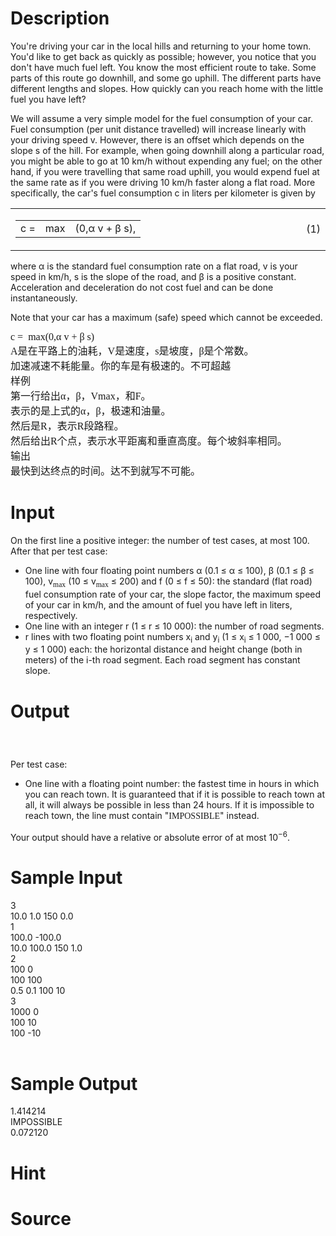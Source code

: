 
# Description

<div class="content"><p>You&#39;re driving your car in the local hills and returning to your home town. You&#39;d like to get back as quickly as possible; however, you notice that you don&#39;t have much fuel left. You know the most efficient route to take. Some parts of this route go downhill, and some go uphill. The different parts have different lengths and slopes. How quickly can you reach home with the little fuel you have left?</p>
<div class="p"><!----></div>
<p>We will assume a very simple model for the fuel consumption of your car. Fuel consumption (per unit distance travelled) will increase linearly with your driving speed v. However, there is an offset which depends on the slope s of the hill. For example, when going downhill along a particular road, you might be able to go at 10 km/h without expending any fuel; on the other hand, if you were travelling that same road uphill, you would expend fuel at the same rate as if you were driving 10 km/h faster along a flat road. More specifically, the car&#39;s fuel consumption c in liters per kilometer is given by <br clear="all"/>
<table border="0" width="100%">
    <tbody>
        <tr>
            <td>
            <table cellspacing="0" cellpadding="2" align="center">
                <tbody>
                    <tr>
                        <td nowrap="nowrap" align="center">c =</td>
                        <td nowrap="nowrap" align="center">max<br/>
                        </td>
                        <td nowrap="nowrap">(0,α v + β s),</td>
                    </tr>
                </tbody>
            </table>
            </td>
            <td width="1%">(1)</td>
        </tr>
    </tbody>
</table>
where α is the standard fuel consumption rate on a flat road, v is your speed in km/h, s is the slope of the road, and β is a positive constant. Acceleration and deceleration do not cost fuel and can be done instantaneously.</p>
<div class="p"><!----></div>
<p>Note that your car has a maximum (safe) speed which cannot be exceeded.</p>
<div class="p"><!----></div>
<p class="MsoNormal" style="margin: 0cm 0cm 0pt"><span lang="EN-US"><font size="3" face="Times New Roman">c =<span style="mso-tab-count: 1">  </span>max(0,α v + β s)</font></span></p>
<p class="MsoNormal" style="margin: 0cm 0cm 0pt"><font size="3"><span style="font-family: 宋体; mso-ascii-font-family: &#39;Times New Roman&#39;; mso-hansi-font-family: &#39;Times New Roman&#39;">Α是在平路上的油耗，</span><span lang="EN-US"><font face="Times New Roman">V</font></span><span style="font-family: 宋体; mso-ascii-font-family: &#39;Times New Roman&#39;; mso-hansi-font-family: &#39;Times New Roman&#39;">是速度，</span><span lang="EN-US"><font face="Times New Roman">s</font></span><span style="font-family: 宋体; mso-ascii-font-family: &#39;Times New Roman&#39;; mso-hansi-font-family: &#39;Times New Roman&#39;">是坡度，β是个常数。</span></font></p>
<p class="MsoNormal" style="margin: 0cm 0cm 0pt"><span style="font-family: 宋体; mso-ascii-font-family: &#39;Times New Roman&#39;; mso-hansi-font-family: &#39;Times New Roman&#39;"><font size="3">加速减速不耗能量。你的车是有极速的。不可超越</font></span></p>
<p class="MsoNormal" style="margin: 0cm 0cm 0pt"><span style="font-family: 宋体; mso-ascii-font-family: &#39;Times New Roman&#39;; mso-hansi-font-family: &#39;Times New Roman&#39;"><font size="3">样例</font></span></p>
<p class="MsoNormal" style="margin: 0cm 0cm 0pt"><font size="3"><span style="font-family: 宋体; mso-ascii-font-family: &#39;Times New Roman&#39;; mso-hansi-font-family: &#39;Times New Roman&#39;">第一行给出α，β，</span><span lang="EN-US"><font face="Times New Roman">Vmax</font></span><span style="font-family: 宋体; mso-ascii-font-family: &#39;Times New Roman&#39;; mso-hansi-font-family: &#39;Times New Roman&#39;">，和</span><span lang="EN-US"><font face="Times New Roman">F</font></span><span style="font-family: 宋体; mso-ascii-font-family: &#39;Times New Roman&#39;; mso-hansi-font-family: &#39;Times New Roman&#39;">。</span></font></p>
<p class="MsoNormal" style="margin: 0cm 0cm 0pt"><span style="font-family: 宋体; mso-ascii-font-family: &#39;Times New Roman&#39;; mso-hansi-font-family: &#39;Times New Roman&#39;"><font size="3">表示的是上式的α，β，极速和油量。</font></span></p>
<p class="MsoNormal" style="margin: 0cm 0cm 0pt"><font size="3"><span style="font-family: 宋体; mso-ascii-font-family: &#39;Times New Roman&#39;; mso-hansi-font-family: &#39;Times New Roman&#39;">然后是</span><span lang="EN-US"><font face="Times New Roman">R</font></span><span style="font-family: 宋体; mso-ascii-font-family: &#39;Times New Roman&#39;; mso-hansi-font-family: &#39;Times New Roman&#39;">，表示</span><span lang="EN-US"><font face="Times New Roman">R</font></span><span style="font-family: 宋体; mso-ascii-font-family: &#39;Times New Roman&#39;; mso-hansi-font-family: &#39;Times New Roman&#39;">段路程。</span></font></p>
<p class="MsoNormal" style="margin: 0cm 0cm 0pt"><font size="3"><span style="font-family: 宋体; mso-ascii-font-family: &#39;Times New Roman&#39;; mso-hansi-font-family: &#39;Times New Roman&#39;">然后给出</span><span lang="EN-US"><font face="Times New Roman">R</font></span><span style="font-family: 宋体; mso-ascii-font-family: &#39;Times New Roman&#39;; mso-hansi-font-family: &#39;Times New Roman&#39;">个点，表示水平距离和垂直高度。每个坡斜率相同。</span></font></p>
<p class="MsoNormal" style="margin: 0cm 0cm 0pt"><span style="font-family: 宋体; mso-ascii-font-family: &#39;Times New Roman&#39;; mso-hansi-font-family: &#39;Times New Roman&#39;"><font size="3">输出</font></span></p>
<p class="MsoNormal" style="margin: 0cm 0cm 0pt"><span style="font-family: 宋体; mso-ascii-font-family: &#39;Times New Roman&#39;; mso-hansi-font-family: &#39;Times New Roman&#39;"><font size="3">最快到达终点的时间。达不到就写不可能。</font></span></p>
<p></p></div>

# Input

<div class="content"><p>On the first line a positive integer: the number of test cases, at most 100. After that per test case:</p>
<div class="p"><!----></div>
<ul>
    <li>One line with four floating point numbers α (0.1 ≤ α ≤ 100), β (0.1 ≤ β ≤ 100), v<sub><span class="roman"><font face="Times New Roman">max</font></span></sub> (10 ≤ v<sub><span class="roman"><font face="Times New Roman">max</font></span></sub> ≤ 200) and f (0 ≤ f ≤ 50): the standard (flat road) fuel consumption rate of your car, the slope factor, the maximum speed of your car in km/h, and the amount of fuel you have left in liters, respectively.
    <div class="p"><!----></div>
    </li>
    <li>One line with an integer r (1 ≤ r ≤ 10 000): the number of road segments.
    <div class="p"><!----></div>
    </li>
    <li>r lines with two floating point numbers x<sub>i</sub> and y<sub>i</sub> (1 ≤ x<sub>i</sub> ≤ 1 000, −1 000 ≤ y ≤ 1 000) each: the horizontal distance and height change (both in meters) of the i-th road segment. Each road segment has constant slope.
    <div class="p"><!----></div>
    </li>
</ul>
<div class="p"><!----></div>
<h3></h3></div>

# Output

<div class="content"><h3> </h3>
<p>Per test case:</p>
<ul>
    <li>One line with a floating point number: the fastest time in hours in which you can reach town. It is guaranteed that if it is possible to reach town at all, it will always be possible in less than 24 hours. If it is impossible to reach town, the line must contain &#34;<tt><font face="新宋体">IMPOSSIBLE</font></tt>&#34; instead.
    <div class="p"><!----></div>
    </li>
</ul>
<div class="p"><!----></div>
<p>Your output should have a relative or absolute error of at most 10<sup>−6</sup>.</p></div>

# Sample Input

<div class="content"><span class="sampledata">3<br/>
10.0 1.0 150 0.0<br/>
1<br/>
100.0 -100.0<br/>
10.0 100.0 150 1.0<br/>
2<br/>
100 0<br/>
100 100<br/>
0.5 0.1 100 10<br/>
3<br/>
1000 0<br/>
100 10<br/>
100 -10<br/>
<br/>
</span></div>

# Sample Output

<div class="content"><span class="sampledata">1.414214<br/>
IMPOSSIBLE<br/>
0.072120<br/>
</span></div>

# Hint

<div class="content"><p></p></div>

# Source

<div class="content"><p><a href="problemset.php?search="></a></p></div>

